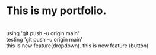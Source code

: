 # This is my portfolio.
<br>
using 'git push -u origin main'
<br>
testing 'git push -u origin main'
<br>
this is new feature(dropdown).
this is new feature (button).
